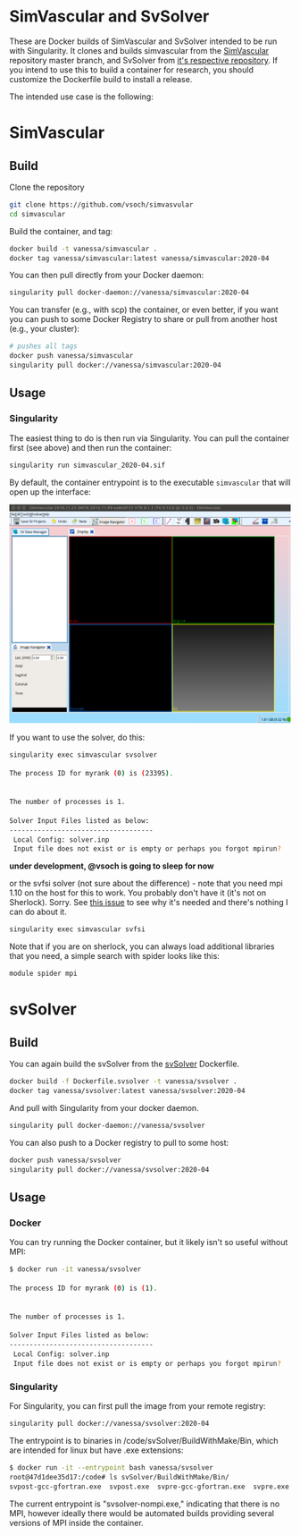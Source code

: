 # SimVascular and SvSolver

These are Docker builds of SimVascular and SvSolver intended to be run with Singularity.
It clones and builds simvascular from the [SimVascular](https://github.com/Simvascular/SimVascular) repository
master branch, and SvSolver from [it's respective repository](https://github.com/Simvascular/SimVascular). 
If you intend to use this to build a container for research,
you should customize the Dockerfile build to install a release.

The intended use case is the following:

# SimVascular

## Build

Clone the repository

```bash
git clone https://github.com/vsoch/simvasvular
cd simvascular
```

Build the container, and tag:

```bash
docker build -t vanessa/simvascular .
docker tag vanessa/simvascular:latest vanessa/simvascular:2020-04
```

You can then pull directly from your Docker daemon:

```bash
singularity pull docker-daemon://vanessa/simvascular:2020-04
```

You can transfer (e.g., with scp) the container, or even better, 
if you want you can push to some Docker Registry to share or pull from another
host (e.g., your cluster):

```bash
# pushes all tags
docker push vanessa/simvascular
singularity pull docker://vanessa/simvascular:2020-04
```

## Usage

### Singularity

The easiest thing to do is then run via Singularity. You can pull the container
first (see above) and then run the container:

```bash
singularity run simvascular_2020-04.sif
```

By default, the container entrypoint is to the executable `simvascular` that will
open up the interface:

![img/simvascular.png](img/simvascular.png)

If you want to use the solver, do this:

```bash
singularity exec simvascular svsolver

The process ID for myrank (0) is (23395).


The number of processes is 1.

Solver Input Files listed as below:
------------------------------------
 Local Config: solver.inp 
 Input file does not exist or is empty or perhaps you forgot mpirun?
```

**under development, @vsoch is going to sleep for now**

or the svfsi solver (not sure about the difference) - note that you need mpi 1.10 on the
host for this to work. You probably don't have it (it's not on Sherlock). Sorry. See
[this issue](https://github.com/SimVascular/SimVascular/issues/368#issuecomment-443385120) 
to see why it's needed and there's nothing I can do about it.

```bash
singularity exec simvascular svfsi
```

Note that if you are on sherlock, you can always load additional libraries that you need,
a simple search with spider looks like this:

```bash
module spider mpi
```

# svSolver

## Build

You can again build the svSolver from the [svSolver](Dockerfile.svsolver) Dockerfile.

```bash
docker build -f Dockerfile.svsolver -t vanessa/svsolver .
docker tag vanessa/svsolver:latest vanessa/svsolver:2020-04
```

And pull with Singularity from your docker daemon.

```bash
singularity pull docker-daemon://vanessa/svsolver
```

You can also push to a Docker registry to pull to some host:

```bash
docker push vanessa/svsolver
singularity pull docker://vanessa/svsolver:2020-04
```

## Usage

### Docker

You can try running the Docker container, but it likely isn't so useful without MPI:

```bash
$ docker run -it vanessa/svsolver

The process ID for myrank (0) is (1).


The number of processes is 1.

Solver Input Files listed as below:
------------------------------------
 Local Config: solver.inp 
 Input file does not exist or is empty or perhaps you forgot mpirun? 
```

### Singularity

For Singularity, you can first pull the image from your remote registry:

```bash
singularity pull docker://vanessa/svsolver:2020-04
```

The entrypoint is to binaries in /code/svSolver/BuildWithMake/Bin, which
are intended for linux but have .exe extensions:

```bash
$ docker run -it --entrypoint bash vanessa/svsolver
root@47d1dee35d17:/code# ls svSolver/BuildWithMake/Bin/
svpost-gcc-gfortran.exe  svpost.exe  svpre-gcc-gfortran.exe  svpre.exe  svsolver-gcc-gfortran-nompi.exe  svsolver-nompi.exe
```

The current entrypoint is "svsolver-nompi.exe," indicating that there is no MPI,
however ideally there would be automated builds providing several versions of MPI
inside the container.
